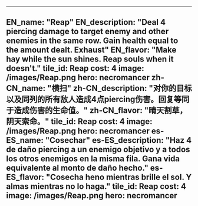 ---

EN_name: "Reap"
EN_description: "Deal 4 piercing damage to target enemy and other enemies in the same row. Gain health equal to the amount dealt. Exhaust"
EN_flavor: "Make hay while the sun shines. Reap souls when it doesn't."
tile_id: Reap
cost: 4
image: /images/Reap.png
hero: necromancer
zh-CN_name: "横扫"
zh-CN_description: "对你的目标以及同列的所有敌人造成4点piercing伤害。回复等同于造成伤害的生命值。"
zh-CN_flavor: "晴天割草，阴天索命。"
tile_id: Reap
cost: 4
image: /images/Reap.png
hero: necromancer
es-ES_name: "Cosechar"
es-ES_description: "Haz 4 de daño piercing a un enemigo objetivo y a todos los otros enemigos en la misma fila. Gana vida equivalente al monto de daño hecho."
es-ES_flavor: "Cosecha heno mientras brille el sol. Y almas mientras no lo haga."
tile_id: Reap
cost: 4
image: /images/Reap.png
hero: necromancer
---